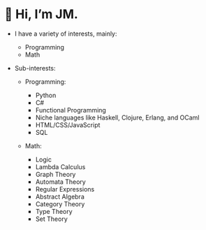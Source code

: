 # 👋 Hi, I’m JM.
- I have a variety of interests, mainly:
    + Programming
    + Math

- Sub-interests:
    - Programming:
        + Python
        + C#
        + Functional Programming
        + Niche languages like Haskell, Clojure, Erlang, and OCaml
        + HTML/CSS/JavaScript
        + SQL
 
    - Math:
        + Logic
        + Lambda Calculus
        + Graph Theory
        + Automata Theory
        + Regular Expressions
        + Abstract Algebra
        + Category Theory
        + Type Theory
        + Set Theory

<!---
jmrec/jmrec is a ✨ special ✨ repository because its `README.md` (this file) appears on your GitHub profile.
You can click the Preview link to take a look at your changes.
--->
